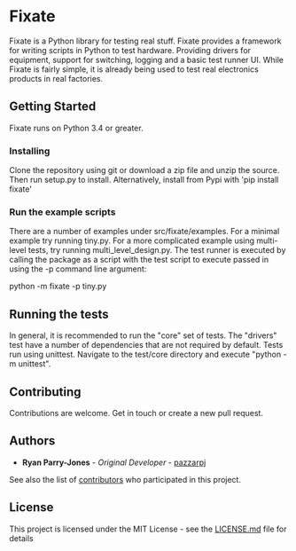 # Fixate

Fixate is a Python library for testing real stuff. Fixate provides a framework for writing scripts in Python to test hardware. Providing drivers for equipment, support for switching, logging and a basic test runner UI. While Fixate is fairly simple, it is already being used to test real electronics products in real factories.

## Getting Started

Fixate runs on Python 3.4 or greater.

### Installing

Clone the repository using git or download a zip file and unzip the source. Then run setup.py to install.
Alternatively, install from Pypi with 'pip install fixate'

### Run the example scripts

There are a number of examples under src/fixate/examples. For a minimal example try running tiny.py. For a more complicated example using multi-level tests, try running multi_level_design.py. The test runner is executed by calling the package as a script with the test script to execute passed in using the -p command line argument:

python -m fixate -p tiny.py

## Running the tests
In general, it is recommended to run the "core" set of tests. The "drivers" test have a number of dependencies that are not required by default. Tests run using unittest. Navigate to the test/core directory and execute "python -m unittest".

## Contributing

Contributions are welcome. Get in touch or create a new pull request.

## Authors

* **Ryan Parry-Jones** - *Original Developer* - [pazzarpj](https://github.com/pazzarpj)

See also the list of [contributors](https://github.com/your/project/contributors) who participated in this project.

## License

This project is licensed under the MIT License - see the [LICENSE.md](LICENSE.md) file for details
